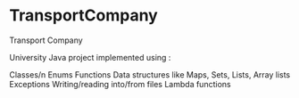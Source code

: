 # TransportCompany
Transport Company

University Java project implemented using :

Classes/n
Enums
Functions
Data structures like Maps, Sets, Lists, Array lists
Exceptions
Writing/reading into/from files
Lambda functions
